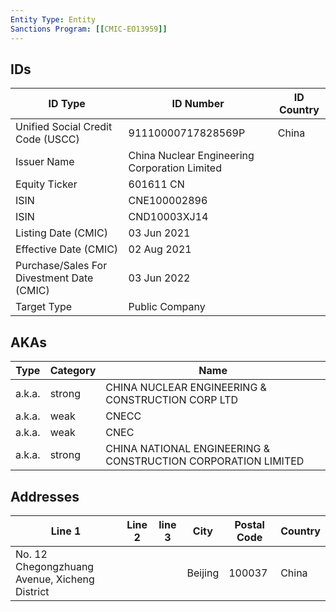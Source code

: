 ```yaml
---
Entity Type: Entity
Sanctions Program: [[CMIC-EO13959]]
---
```


## IDs
| ID Type | ID Number | ID Country |
|---------|-----------|------------|
| Unified Social Credit Code (USCC) | 91110000717828569P | China |
| Issuer Name | China Nuclear Engineering Corporation Limited |  |
| Equity Ticker | 601611 CN |  |
| ISIN | CNE100002896 |  |
| ISIN | CND10003XJ14 |  |
| Listing Date (CMIC) | 03 Jun 2021 |  |
| Effective Date (CMIC) | 02 Aug 2021 |  |
| Purchase/Sales For Divestment Date (CMIC) | 03 Jun 2022 |  |
| Target Type | Public Company |  |


## AKAs
| Type | Category | Name      | 
|------|----------|-----------|
| a.k.a. | strong | CHINA NUCLEAR ENGINEERING & CONSTRUCTION CORP LTD |
| a.k.a. | weak | CNECC |
| a.k.a. | weak | CNEC |
| a.k.a. | strong | CHINA NATIONAL ENGINEERING & CONSTRUCTION CORPORATION LIMITED |


## Addresses
| Line 1 | Line 2 | line 3 | City | Postal Code| Country | 
|--------|--------|--------|------|------------|---------|
| No. 12 Chegongzhuang Avenue, Xicheng District |  |  | Beijing | 100037 | China |

